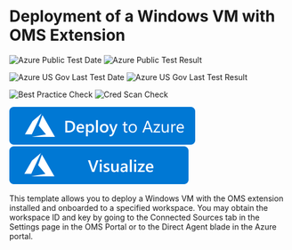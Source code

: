 # Deployment of a Windows VM with OMS Extension

![Azure Public Test Date](https://azurequickstartsservice.blob.core.windows.net/badges/demos/oms-extension-windows-vm/PublicLastTestDate.svg)
![Azure Public Test Result](https://azurequickstartsservice.blob.core.windows.net/badges/demos/oms-extension-windows-vm/PublicDeployment.svg)

![Azure US Gov Last Test Date](https://azurequickstartsservice.blob.core.windows.net/badges/demos/oms-extension-windows-vm/FairfaxLastTestDate.svg)
![Azure US Gov Last Test Result](https://azurequickstartsservice.blob.core.windows.net/badges/demos/oms-extension-windows-vm/FairfaxDeployment.svg)

![Best Practice Check](https://azurequickstartsservice.blob.core.windows.net/badges/demos/oms-extension-windows-vm/BestPracticeResult.svg)
![Cred Scan Check](https://azurequickstartsservice.blob.core.windows.net/badges/demos/oms-extension-windows-vm/CredScanResult.svg)

[![Deploy To Azure](https://raw.githubusercontent.com/Azure/azure-quickstart-templates/master/1-CONTRIBUTION-GUIDE/images/deploytoazure.svg?sanitize=true)](https://portal.azure.com/#create/Microsoft.Template/uri/https%3A%2F%2Fraw.githubusercontent.com%2FAzure%2Fazure-quickstart-templates%2Fmaster%2Fdemos%2Foms-extension-windows-vm%2Fazuredeploy.json)  [![Visualize](https://raw.githubusercontent.com/Azure/azure-quickstart-templates/master/1-CONTRIBUTION-GUIDE/images/visualizebutton.svg?sanitize=true)](http://armviz.io/#/?load=https%3A%2F%2Fraw.githubusercontent.com%2FAzure%2Fazure-quickstart-templates%2Fmaster%2Fdemos%2Foms-extension-windows-vm%2Fazuredeploy.json)

This template allows you to deploy a Windows VM with the OMS extension installed and onboarded to a specified workspace. You may obtain the workspace ID and key by going to the Connected Sources tab in the Settings page in the OMS Portal or to the Direct Agent blade in the Azure portal.


